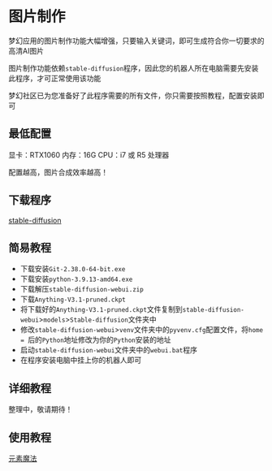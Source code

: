 # 图片制作

梦幻应用的图片制作功能大幅增强，只要输入关键词，即可生成符合你一切要求的高清AI图片

图片制作功能依赖`stable-diffusion`程序，因此您的机器人所在电脑需要先安装此程序，才可正常使用该功能

梦幻社区已为您准备好了此程序需要的所有文件，你只需要按照教程，配置安装即可

## 最低配置

显卡：RTX1060
内存：16G
CPU：i7 或 R5 处理器

配置越高，图片合成效率越高！

## 下载程序

[stable-diffusion](https://pan.baidu.com/s/1w7WxPmsAItt93XYweeyvTA?pwd=drea)

## 简易教程

- 下载安装`Git-2.38.0-64-bit.exe`
- 下载安装`python-3.9.13-amd64.exe`
- 下载解压`stable-diffusion-webui.zip`
- 下载`Anything-V3.1-pruned.ckpt`
- 将下载好的`Anything-V3.1-pruned.ckpt`文件复制到`stable-diffusion-webui`>`models`>`Stable-diffusion`文件夹中
- 修改`stable-diffusion-webui`>`venv`文件夹中的`pyvenv.cfg`配置文件，将`home = `后的`Python`地址修改为你的`Python`安装的地址
- 启动`stable-diffusion-webui`文件夹中的`webui.bat`程序
- 在程序安装电脑中挂上你的机器人即可

## 详细教程

整理中，敬请期待！

## 使用教程

[元素魔法](https://docs.qq.com/doc/DY2l2eGd6Y29sQVli?&u=d387645b2ccd4210a4e88d70332ba900)
